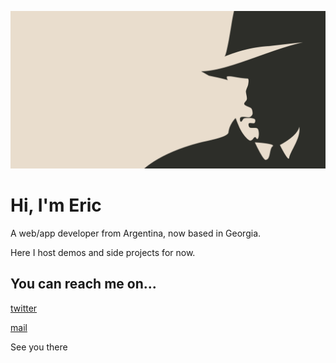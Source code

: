 ![flatlinediver](public/images/flatlinediver.png)

# Hi, I'm Eric

A web/app developer from Argentina, now based in Georgia.

Here I host demos and side projects for now.

## You can reach me on...

[twitter](https://twitter.com/flatlinediver)

[mail](mailto:contact@flatlinediver.com)

See you there
